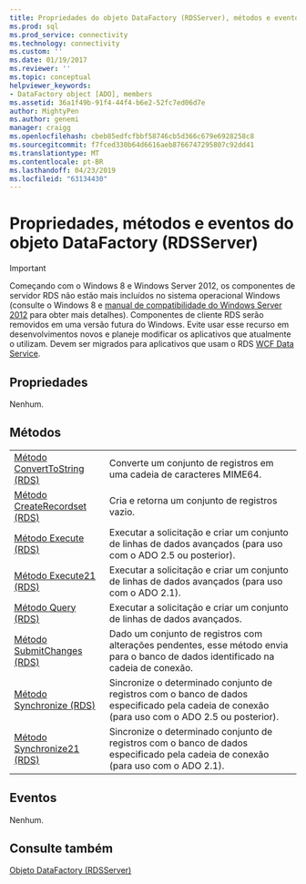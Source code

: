 ```yaml
---
title: Propriedades do objeto DataFactory (RDSServer), métodos e eventos | Microsoft Docs
ms.prod: sql
ms.prod_service: connectivity
ms.technology: connectivity
ms.custom: ''
ms.date: 01/19/2017
ms.reviewer: ''
ms.topic: conceptual
helpviewer_keywords:
- DataFactory object [ADO], members
ms.assetid: 36a1f49b-91f4-44f4-b6e2-52fc7ed06d7e
author: MightyPen
ms.author: genemi
manager: craigg
ms.openlocfilehash: cbeb85edfcfbbf58746cb5d366c679e6928258c8
ms.sourcegitcommit: f7fced330b64d6616aeb8766747295807c92dd41
ms.translationtype: MT
ms.contentlocale: pt-BR
ms.lasthandoff: 04/23/2019
ms.locfileid: "63134430"
---
```

# <a name="datafactory-object-rdsserver-properties-methods-and-events"></a>Propriedades, métodos e eventos do objeto DataFactory (RDSServer)
> [!IMPORTANT]
>  Começando com o Windows 8 e Windows Server 2012, os componentes de servidor RDS não estão mais incluídos no sistema operacional Windows (consulte o Windows 8 e [manual de compatibilidade do Windows Server 2012](https://www.microsoft.com/download/details.aspx?id=27416) para obter mais detalhes). Componentes de cliente RDS serão removidos em uma versão futura do Windows. Evite usar esse recurso em desenvolvimentos novos e planeje modificar os aplicativos que atualmente o utilizam. Devem ser migrados para aplicativos que usam o RDS [WCF Data Service](https://go.microsoft.com/fwlink/?LinkId=199565).  
  
## <a name="properties"></a>Propriedades  
 Nenhum.  
  
## <a name="methods"></a>Métodos  
  
|||  
|-|-|  
|[Método ConvertToString (RDS)](../../../ado/reference/rds-api/converttostring-method-rds.md)|Converte um conjunto de registros em uma cadeia de caracteres MIME64.|  
|[Método CreateRecordset (RDS)](../../../ado/reference/rds-api/createrecordset-method-rds.md)|Cria e retorna um conjunto de registros vazio.|  
|[Método Execute (RDS)](../../../ado/reference/rds-api/execute-method-rds.md)|Executar a solicitação e criar um conjunto de linhas de dados avançados (para uso com o ADO 2.5 ou posterior).|  
|[Método Execute21 (RDS)](../../../ado/reference/rds-api/execute21-method-rds.md)|Executar a solicitação e criar um conjunto de linhas de dados avançados (para uso com o ADO 2.1).|  
|[Método Query (RDS)](../../../ado/reference/rds-api/query-method-rds.md)|Executar a solicitação e criar um conjunto de linhas de dados avançados.|  
|[Método SubmitChanges (RDS)](../../../ado/reference/rds-api/submitchanges-method-rds.md)|Dado um conjunto de registros com alterações pendentes, esse método envia para o banco de dados identificado na cadeia de conexão.|  
|[Método Synchronize (RDS)](../../../ado/reference/rds-api/synchronize-method-rds.md)|Sincronize o determinado conjunto de registros com o banco de dados especificado pela cadeia de conexão (para uso com o ADO 2.5 ou posterior).|  
|[Método Synchronize21 (RDS)](../../../ado/reference/rds-api/synchronize21-method-rds.md)|Sincronize o determinado conjunto de registros com o banco de dados especificado pela cadeia de conexão (para uso com o ADO 2.1).|  
  
## <a name="events"></a>Eventos  
 Nenhum.  
  
## <a name="see-also"></a>Consulte também  
 [Objeto DataFactory (RDSServer)](../../../ado/reference/rds-api/datafactory-object-rdsserver.md)


